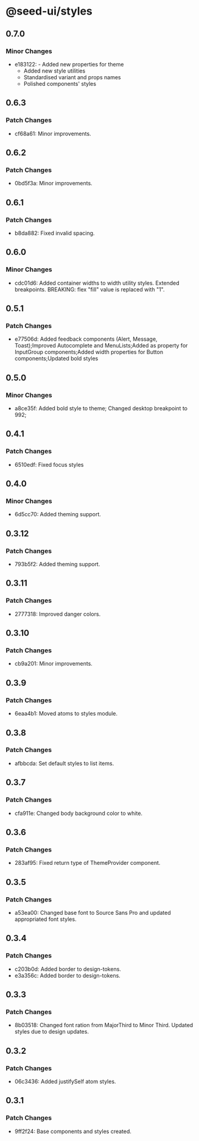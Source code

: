 # @seed-ui/styles

## 0.7.0

### Minor Changes

- e183122: - Added new properties for theme
  - Added new style utilities
  - Standardised variant and props names
  - Polished components' styles

## 0.6.3

### Patch Changes

- cf68a61: Minor improvements.

## 0.6.2

### Patch Changes

- 0bd5f3a: Minor improvements.

## 0.6.1

### Patch Changes

- b8da882: Fixed invalid spacing.

## 0.6.0

### Minor Changes

- cdc01d6: Added container widths to width utility styles. Extended breakpoints. BREAKING: flex "fill" value is replaced with "1".

## 0.5.1

### Patch Changes

- e77506d: Added feedback components (Alert, Message, Toast);Improved Autocomplete and MenuLists;Added as property for InputGroup components;Added width properties for Button components;Updated bold styles

## 0.5.0

### Minor Changes

- a8ce35f: Added bold style to theme; Changed desktop breakpoint to 992;

## 0.4.1

### Patch Changes

- 6510edf: Fixed focus styles

## 0.4.0

### Minor Changes

- 6d5cc70: Added theming support.

## 0.3.12

### Patch Changes

- 793b5f2: Added theming support.

## 0.3.11

### Patch Changes

- 2777318: Improved danger colors.

## 0.3.10

### Patch Changes

- cb9a201: Minor improvements.

## 0.3.9

### Patch Changes

- 6eaa4b1: Moved atoms to styles module.

## 0.3.8

### Patch Changes

- afbbcda: Set default styles to list items.

## 0.3.7

### Patch Changes

- cfa911e: Changed body background color to white.

## 0.3.6

### Patch Changes

- 283af95: Fixed return type of ThemeProvider component.

## 0.3.5

### Patch Changes

- a53ea00: Changed base font to Source Sans Pro and updated appropriated font styles.

## 0.3.4

### Patch Changes

- c203b0d: Added border to design-tokens.
- e3a356c: Added border to design-tokens.

## 0.3.3

### Patch Changes

- 8b03518: Changed font ration from MajorThird to Minor Third. Updated styles due to design updates.

## 0.3.2

### Patch Changes

- 06c3436: Added justifySelf atom styles.

## 0.3.1

### Patch Changes

- 9ff2f24: Base components and styles created.
